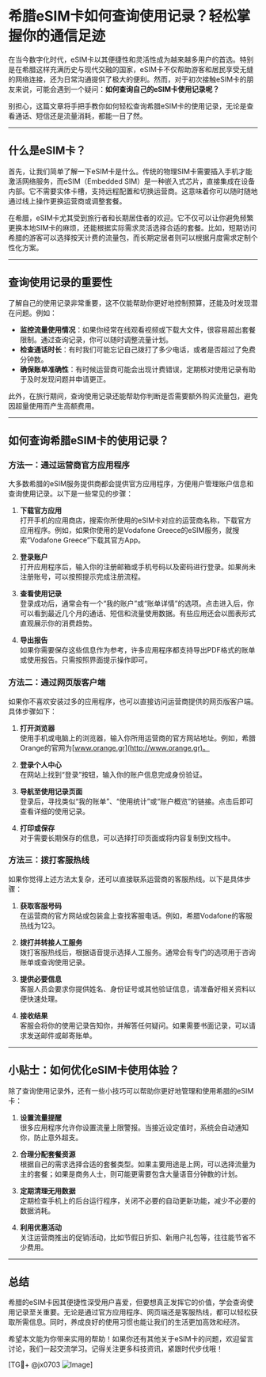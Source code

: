 # 希腊eSIM卡如何查询使用记录？轻松掌握你的通信足迹

在当今数字化时代，eSIM卡以其便捷性和灵活性成为越来越多用户的首选。特别是在希腊这样充满历史与现代交融的国家，eSIM卡不仅帮助游客和居民享受无缝的网络连接，还为日常沟通提供了极大的便利。然而，对于初次接触eSIM卡的朋友来说，可能会遇到一个疑问：**如何查询自己的eSIM卡使用记录呢？**

别担心，这篇文章将手把手教你如何轻松查询希腊eSIM卡的使用记录，无论是查看通话、短信还是流量消耗，都能一目了然。

---

## 什么是eSIM卡？

首先，让我们简单了解一下eSIM卡是什么。传统的物理SIM卡需要插入手机才能激活网络服务，而eSIM（Embedded SIM）是一种嵌入式芯片，直接集成在设备内部。它不需要实体卡槽，支持远程配置和切换运营商。这意味着你可以随时随地通过线上操作更换运营商或调整套餐。

在希腊，eSIM卡尤其受到旅行者和长期居住者的欢迎。它不仅可以让你避免频繁更换本地SIM卡的麻烦，还能根据实际需求灵活选择合适的套餐。比如，短期访问希腊的游客可以选择按天计费的流量包，而长期定居者则可以根据月度需求定制个性化方案。

---

## 查询使用记录的重要性

了解自己的使用记录非常重要，这不仅能帮助你更好地控制预算，还能及时发现潜在问题。例如：

- **监控流量使用情况**：如果你经常在线观看视频或下载大文件，很容易超出套餐限制。通过查询记录，你可以随时调整流量计划。
- **检查通话时长**：有时我们可能忘记自己拨打了多少电话，或者是否超过了免费分钟数。
- **确保账单准确性**：有时候运营商可能会出现计费错误，定期核对使用记录有助于及时发现问题并申请更正。

此外，在旅行期间，查询使用记录还能帮助你判断是否需要额外购买流量包，避免因超量使用而产生高额费用。

---

## 如何查询希腊eSIM卡的使用记录？

### 方法一：通过运营商官方应用程序

大多数希腊的eSIM服务提供商都会提供官方应用程序，方便用户管理账户信息和查询使用记录。以下是一些常见的步骤：

1. **下载官方应用**  
   打开手机的应用商店，搜索你所使用的eSIM卡对应的运营商名称，下载官方应用程序。例如，如果你使用的是Vodafone Greece的eSIM服务，就搜索“Vodafone Greece”下载其官方App。

2. **登录账户**  
   打开应用程序后，输入你的注册邮箱或手机号码以及密码进行登录。如果尚未注册账号，可以按照提示完成注册流程。

3. **查看使用记录**  
   登录成功后，通常会有一个“我的账户”或“账单详情”的选项。点击进入后，你可以看到最近几个月的通话、短信和流量使用数据。有些应用还会以图表形式直观展示你的消费趋势。

4. **导出报告**  
   如果你需要保存这些信息作为参考，许多应用程序都支持导出PDF格式的账单或使用报告。只需按照界面提示操作即可。

### 方法二：通过网页版客户端

如果你不喜欢安装过多的应用程序，也可以直接访问运营商提供的网页版客户端。具体步骤如下：

1. **打开浏览器**  
   使用手机或电脑上的浏览器，输入你所用运营商的官方网站地址。例如，希腊Orange的官网为[www.orange.gr](http://www.orange.gr)。

2. **登录个人中心**  
   在网站上找到“登录”按钮，输入你的账户信息完成身份验证。

3. **导航至使用记录页面**  
   登录后，寻找类似“我的账单”、“使用统计”或“账户概览”的链接。点击后即可查看详细的使用记录。

4. **打印或保存**  
   对于需要长期保存的信息，可以选择打印页面或将内容复制到文档中。

### 方法三：拨打客服热线

如果你觉得上述方法太复杂，还可以直接联系运营商的客服热线。以下是具体步骤：

1. **获取客服号码**  
   在运营商的官方网站或包装盒上查找客服电话。例如，希腊Vodafone的客服热线为123。

2. **拨打并转接人工服务**  
   拨打客服热线后，根据语音提示选择人工服务。通常会有专门的选项用于咨询账单或查询使用记录。

3. **提供必要信息**  
   客服人员会要求你提供姓名、身份证号或其他验证信息，请准备好相关资料以便快速处理。

4. **接收结果**  
   客服会将你的使用记录告知你，并解答任何疑问。如果需要书面记录，可以请求发送邮件或邮寄账单。

---

## 小贴士：如何优化eSIM卡使用体验？

除了查询使用记录外，还有一些小技巧可以帮助你更好地管理和使用希腊的eSIM卡：

1. **设置流量提醒**  
   很多应用程序允许你设置流量上限警报。当接近设定值时，系统会自动通知你，防止意外超支。

2. **合理分配套餐资源**  
   根据自己的需求选择合适的套餐类型。如果主要用途是上网，可以选择流量为主的套餐；如果是商务人士，则可能更需要包含大量语音分钟数的计划。

3. **定期清理无用数据**  
   定期检查手机上的后台运行程序，关闭不必要的自动更新功能，减少不必要的数据消耗。

4. **利用优惠活动**  
   关注运营商推出的促销活动，比如节假日折扣、新用户礼包等，往往能节省不少费用。

---

## 总结

希腊的eSIM卡因其便捷性深受用户喜爱，但要想真正发挥它的价值，学会查询使用记录至关重要。无论是通过官方应用程序、网页端还是客服热线，都可以轻松获取所需信息。同时，养成良好的使用习惯也能让我们的生活更加高效和经济。

希望本文能为你带来实用的帮助！如果你还有其他关于eSIM卡的问题，欢迎留言讨论，我们一起交流学习。记得关注更多科技资讯，紧跟时代步伐哦！

[TG💪+ @jx0703 ![Image](https://github.com/user-attachments/assets/dbca1d08-cadb-493c-b0ec-ad6f7a83f270)]